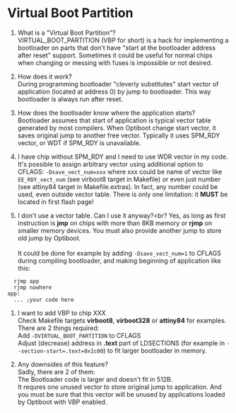 # Virtual Boot Partition

  1. What is a "Virtual Boot Partition"?<br>
 VIRTUAL\_BOOT\_PARTITION (VBP for short) is a hack for implementing a bootloader on parts that don't have "start at the bootloader address after reset" support. Sometimes it could be useful for normal chips when changing or messing with fuses is impossible or not desired.

  1. How does it work?<br> 
 During programming bootloader "cleverly substitutes" start vector of application (located at address 0) by jump to bootloader. This way bootloader is always run after reset.
 
  1. How does the bootloader know where the application starts?<br>
 Bootloader assumes that start of application is typical vector table generated by most compilers. When Optiboot change start vector, it saves original jump to another free vector. Typically it uses SPM_RDY vector, or WDT if SPM_RDY is unavailable.
 
  1. I have chip without SPM_RDY and I need to use WDR vector in my code.<br>
 It's possible to assign arbitrary vector using additional option to CFLAGS: `-Dsave_vect_num=xxx` where xxx could be name of vector like `EE_RDY_vect_num` (see virboot8 target in Makefile) or even just number (see attiny84 target in Makefile.extras). In fact, any number could be used, even outside vector table. There is only one limitation: it **MUST** be located in first flash page!
 
  1. I don't use a vector table. Can I use it anyway?<br? 
 Yes, as long as first instruction is **jmp** on chips with more than 8KB memory or **rjmp** on smaller memory devices. You must also provide another jump to store old jump by Optiboot.<br>  
  It could be done for example by adding `-Dsave_vect_num=1` to CFLAGS during compiling bootloader, and making beginning of application like this:
  
  ~~~~
    rjmp app
    rjmp nowhere
  app:
    ... ;your code here
  ~~~~

  1. I want to add VBP to chip XXX<br>
 Check Makefile targets **virboot8**, **virboot328** or **attiny84** for examples.<br>
 There are 2 things required:<br>
 Add `-DVIRTUAL_BOOT_PARTITION` to CFLAGS<br>
 Adjust (decrease) address in **.text** part of LDSECTIONS (for example in `--section-start=.text=0x1c00`) to fit larger bootloader in memory.

  1. Any downsides of this feature?<br>
 Sadly, there are 2 of them:
 <br>The Bootloader code is larger and doesn't fit in 512B.
 <br>It requres one unused vector to store original jump to application. And you must be sure that this vector will be unused by applications loaded by Optiboot with VBP enabled.